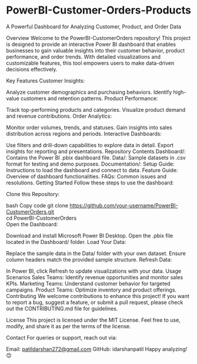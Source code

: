 # PowerBI-Customer-Orders-Products
A Powerful Dashboard for Analyzing Customer, Product, and Order Data

Overview
Welcome to the PowerBI-CustomerOrders repository! This project is designed to provide an interactive Power BI dashboard that enables businesses to gain valuable insights into their customer behavior, product performance, and order trends. With detailed visualizations and customizable features, this tool empowers users to make data-driven decisions effectively.

Key Features
Customer Insights:

Analyze customer demographics and purchasing behaviors.
Identify high-value customers and retention patterns.
Product Performance:

Track top-performing products and categories.
Visualize product demand and revenue contributions.
Order Analytics:

Monitor order volumes, trends, and statuses.
Gain insights into sales distribution across regions and periods.
Interactive Dashboards:

Use filters and drill-down capabilities to explore data in detail.
Export insights for reporting and presentations.
Repository Contents
Dashboard/: Contains the Power BI .pbix dashboard file.
Data/: Sample datasets in .csv format for testing and demo purposes.
Documentation/:
Setup Guide: Instructions to load the dashboard and connect to data.
Feature Guide: Overview of dashboard functionalities.
FAQs: Common issues and resolutions.
Getting Started
Follow these steps to use the dashboard:

Clone this Repository:

bash
Copy code
git clone https://github.com/your-username/PowerBI-CustomerOrders.git  
cd PowerBI-CustomerOrders  
Open the Dashboard:

Download and install Microsoft Power BI Desktop.
Open the .pbix file located in the Dashboard/ folder.
Load Your Data:

Replace the sample data in the Data/ folder with your own dataset.
Ensure column headers match the provided sample structure.
Refresh Data:

In Power BI, click Refresh to update visualizations with your data.
Usage Scenarios
Sales Teams: Identify revenue opportunities and monitor sales KPIs.
Marketing Teams: Understand customer behavior for targeted campaigns.
Product Teams: Optimize inventory and product offerings.
Contributing
We welcome contributions to enhance this project! If you want to report a bug, suggest a feature, or submit a pull request, please check out the CONTRIBUTING.md file for guidelines.

License
This project is licensed under the MIT License. Feel free to use, modify, and share it as per the terms of the license.

Contact
For queries or support, reach out via:

Email: patildarshan272@gmail.com
GitHub: idarshanpatil
Happy analyzing! 😊
